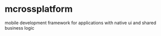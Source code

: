 # mcrossplatform
mobile development framework for applications with native ui and shared business logic
